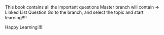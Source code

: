This book contains all the important questions
Master branch will contain => Linked List Question
Go to the branch, and select the topic and start learning!!!!

Happy Learning!!!!
